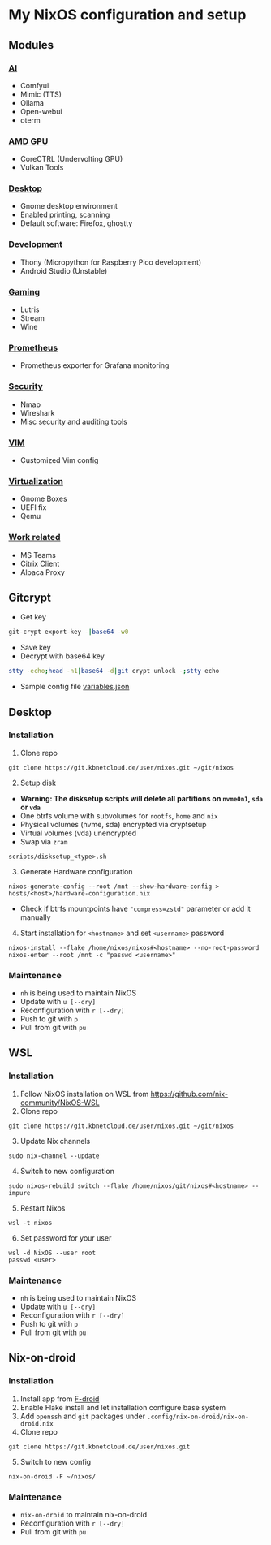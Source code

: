 # My NixOS configuration and setup
## Modules
### [AI](modules/ai.nix)
- Comfyui
- Mimic (TTS)
- Ollama
- Open-webui
- oterm
### [AMD GPU](modules/amdgpu.nix)
- CoreCTRL (Undervolting GPU)
- Vulkan Tools
### [Desktop](modules/desktop.nix)
- Gnome desktop environment
- Enabled printing, scanning
- Default software: Firefox, ghostty
### [Development](modules/dev.nix)
- Thony (Micropython for Raspberry Pico development)
- Android Studio (Unstable)
### [Gaming](modules/gaming.nix)
- Lutris
- Stream
- Wine
### [Prometheus](modules/prometheus.nix)
- Prometheus exporter for Grafana monitoring
### [Security](modules/security.nix)
- Nmap
- Wireshark
- Misc security and auditing tools
### [VIM](modules/vim.nix)
- Customized Vim config
### [Virtualization](modules/virt.nix)
- Gnome Boxes
- UEFI fix
- Qemu
### [Work related](modules/work.nix)
- MS Teams
- Citrix Client
- Alpaca Proxy
## Gitcrypt
- Get key
```bash
git-crypt export-key -|base64 -w0
```

- Save key
- Decrypt with base64 key
```bash
stty -echo;head -n1|base64 -d|git crypt unlock -;stty echo
```

- Sample config file  [variables.json](./variables.json.sample)

## Desktop
### Installation
1. Clone repo
```
git clone https://git.kbnetcloud.de/user/nixos.git ~/git/nixos
```
2. Setup disk
- **Warning: The disksetup scripts will delete all partitions on `nvme0n1`, `sda` or `vda`**
- One btrfs volume with subvolumes for `rootfs`, `home` and `nix`
- Physical volumes (nvme, sda) encrypted via cryptsetup
- Virtual volumes (vda) unencrypted
- Swap via `zram`
```
scripts/disksetup_<type>.sh
```
3. Generate Hardware configuration
```
nixos-generate-config --root /mnt --show-hardware-config > hosts/<host>/hardware-configuration.nix
```
- Check if btrfs mountpoints  have `"compress=zstd"` parameter or add it manually
4. Start installation for `<hostname>` and set `<username>` password
```
nixos-install --flake /home/nixos/nixos#<hostname> --no-root-password
nixos-enter --root /mnt -c "passwd <username>"
```
### Maintenance
- `nh` is being used to maintain NixOS
- Update with `u [--dry]`
- Reconfiguration with `r [--dry]`
- Push to git with `p`
- Pull from git with `pu`

## WSL
### Installation
1. Follow NixOS installation on WSL from https://github.com/nix-community/NixOS-WSL
2. Clone repo
```
git clone https://git.kbnetcloud.de/user/nixos.git ~/git/nixos
```
3. Update Nix channels
```
sudo nix-channel --update
```
4. Switch to new configuration
```
sudo nixos-rebuild switch --flake /home/nixos/git/nixos#<hostname> --impure
```
5. Restart Nixos
```
wsl -t nixos
```
6. Set password for your user
```
wsl -d NixOS --user root
passwd <user>
```
### Maintenance
- `nh` is being used to maintain NixOS
- Update with `u [--dry]`
- Reconfiguration with `r [--dry]`
- Push to git with `p`
- Pull from git with `pu`
## Nix-on-droid
### Installation
1. Install app from [F-droid](https://f-droid.org/packages/com.termux.nix/)
2. Enable Flake install and let installation configure base system
3. Add `openssh` and `git` packages under `.config/nix-on-droid/nix-on-droid.nix`
4. Clone repo
```
git clone https://git.kbnetcloud.de/user/nixos.git
```
5. Switch to new config
```
nix-on-droid -F ~/nixos/
```
### Maintenance
- `nix-on-droid` to maintain nix-on-droid
- Reconfiguration with `r [--dry]`
- Pull from git with `pu`